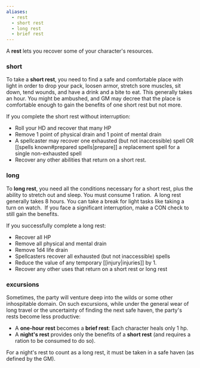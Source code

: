 ```yaml
---
aliases:
  - rest
  - short rest
  - long rest
  - brief rest
---
```

A **rest** lets you recover some of your character's resources.

### short 

To take a **short rest**, you need to find a safe and comfortable place with light in order to drop your pack, loosen armor, stretch sore muscles, sit down, tend wounds, and have a drink and a bite to eat. This generally takes an hour. You might be ambushed, and GM may decree that the place is comfortable enough to gain the benefits of one short rest but not more.

If you complete the short rest without interruption:   

- Roll your HD and recover that many HP
- Remove 1 point of physical drain and 1 point of mental drain
- A spellcaster may recover one exhausted (but not inaccessible) spell OR [[spells known#prepared spells|prepare]] a replacement spell for a single non-exhausted spell
- Recover any other abilities that return on a short rest. 

### long

To **long rest**, you need all the conditions necessary for a short rest, plus the ability to stretch out and sleep. You must consume 1 ration.  A long rest generally takes 8 hours. You can take a break for light tasks like taking a turn on watch.  If you face a significant interruption, make a CON check to still gain the benefits.

If you successfully complete a long rest:  

- Recover all HP
- Remove all physical and mental drain
- Remove 1d4 life drain
- Spellcasters recover all exhausted (but not inaccessible) spells
- Reduce the value of any temporary [[injury|injuries]] by 1.
- Recover any other uses that return on a short rest or long rest

### excursions

Sometimes, the party will venture deep into the wilds or some other inhospitable domain. On such excursions, while under the general wear of long travel or the uncertainty of finding the next safe haven, the party's rests become less productive:

- A **one-hour rest** becomes a **brief rest**: Each character heals only 1 hp.
- A **night's rest** provides only the benefits of a **short rest** (and requires a ration to be consumed to do so).

For a night's rest to count as a long rest, it must be taken in a safe haven (as defined by the GM).
